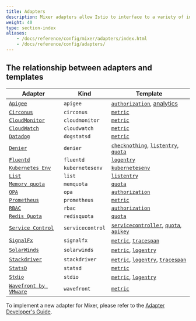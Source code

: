 ```yaml
---
title: Adapters
description: Mixer adapters allow Istio to interface to a variety of infrastructure backends for such things as metrics and logs.
weight: 40
type: section-index
aliases:
    - /docs/reference/config/mixer/adapters/index.html
    - /docs/reference/config/adapters/
---
```


## The relationship between adapters and templates

|Adapter|Kind|Template|
|---|---|---|
|[`Apigee`](/docs/reference/config/policy-and-telemetry/adapters/apigee/)|`apigee`|[`authorization`](/docs/reference/config/policy-and-telemetry/templates/authorization/), [analytics](/docs/reference/config/policy-and-telemetry/templates/analytics/)|
|[`Circonus`](/docs/reference/config/policy-and-telemetry/adapters/circonus/)|`circonus`|[`metric`](/docs/reference/config/policy-and-telemetry/templates/metric/)|
|[`CloudMonitor`](/docs/reference/config/policy-and-telemetry/adapters/cloudmonitor/)|`cloudmonitor`|[`metric`](/docs/reference/config/policy-and-telemetry/templates/metric/)|
|[`CloudWatch`](/docs/reference/config/policy-and-telemetry/adapters/cloudwatch/)|`cloudwatch`|[`metric`](/docs/reference/config/policy-and-telemetry/templates/metric/)|
|[`Datadog`](/docs/reference/config/policy-and-telemetry/adapters/datadog/)|`dogstatsd`|[`metric`](/docs/reference/config/policy-and-telemetry/templates/metric/)|
|[`Denier`](/docs/reference/config/policy-and-telemetry/adapters/denier)|`denier`|[`checknothing`](/docs/reference/config/policy-and-telemetry/templates/checknothing/), [`listentry`](/docs/reference/config/policy-and-telemetry/templates/listentry/), [`quota`](/docs/reference/config/policy-and-telemetry/templates/quota/)|
|[`Fluentd`](/docs/reference/config/policy-and-telemetry/adapters/fluentd/)|`fluentd`|[`logentry`](/docs/reference/config/policy-and-telemetry/templates/logentry/)|
|[`Kubernetes Env`](/docs/reference/config/policy-and-telemetry/adapters/kubernetesenv/)|`kubernetesenv`|[`kubernetesenv`](/docs/reference/config/policy-and-telemetry/templates/kubernetes/)|
|[`List`](/docs/reference/config/policy-and-telemetry/adapters/list/)|`list`|[`listentry`](/docs/reference/config/policy-and-telemetry/templates/listentry/)|
|[`Memory quota`](/docs/reference/config/policy-and-telemetry/adapters/memquota/)|`memquota`|[`quota`](/docs/reference/config/policy-and-telemetry/templates/quota/)|
|[`OPA`](/docs/reference/config/policy-and-telemetry/adapters/opa/)|`opa`|[`authorization`](/docs/reference/config/policy-and-telemetry/templates/authorization/)|
|[`Prometheus`](/docs/reference/config/policy-and-telemetry/adapters/prometheus/)|`prometheus`|[`metric`](/docs/reference/config/policy-and-telemetry/templates/metric/)|
|[`RBAC`](/docs/reference/config/policy-and-telemetry/adapters/rbac/)|`rbac`|[`authorization`](/docs/reference/config/policy-and-telemetry/templates/authorization/)|
|[`Redis Quota`](/docs/reference/config/policy-and-telemetry/adapters/redisquota/)|`redisquota`|[`quota`](/docs/reference/config/policy-and-telemetry/templates/quota/)|
|[`Service Control`](/docs/reference/config/policy-and-telemetry/adapters/servicecontrol/)|`servicecontrol`|[`servicecontroller`](/docs/reference/config/policy-and-telemetry/templates/servicecontrolreport/), [`quota`](/docs/reference/config/policy-and-telemetry/templates/quota/), [`apikey`](/docs/reference/config/policy-and-telemetry/templates/apikey/)|
|[`SignalFx`](/docs/reference/config/policy-and-telemetry/adapters/signalfx/)|`signalfx`|[`metric`](/docs/reference/config/policy-and-telemetry/templates/metric/), [`tracespan`](/docs/reference/config/policy-and-telemetry/templates/tracespan/)|
|[`SolarWinds`](/docs/reference/config/policy-and-telemetry/adapters/solarwinds/)|`solarwinds`|[`metric`](/docs/reference/config/policy-and-telemetry/templates/metric/), [`logentry`](/docs/reference/config/policy-and-telemetry/templates/logentry/)|
|[`Stackdriver`](/docs/reference/config/policy-and-telemetry/adapters/stackdriver/)|`stackdriver`|[`metric`](/docs/reference/config/policy-and-telemetry/templates/metric/), [`logentry`](/docs/reference/config/policy-and-telemetry/templates/logentry/), [`tracespan`](/docs/reference/config/policy-and-telemetry/templates/tracespan/)|
|[`StatsD`](/docs/reference/config/policy-and-telemetry/adapters/statsd/)|`statsd`|[`metric`](/docs/reference/config/policy-and-telemetry/templates/metric/)|
|[`Stdio`](/docs/reference/config/policy-and-telemetry/adapters/stdio/)|`stdio`|[`metric`](/docs/reference/config/policy-and-telemetry/templates/metric/), [`logentry`](/docs/reference/config/policy-and-telemetry/templates/logentry/)|
|[`Wavefront by VMware`](/docs/reference/config/policy-and-telemetry/adapters/wavefront/)|`wavefront`|[`metric`](/docs/reference/config/policy-and-telemetry/templates/metric/)|

To implement a new adapter for Mixer, please refer to the
[Adapter Developer's Guide](https://github.com/istio/istio/wiki/Mixer-Compiled-In-Adapter-Dev-Guide).
